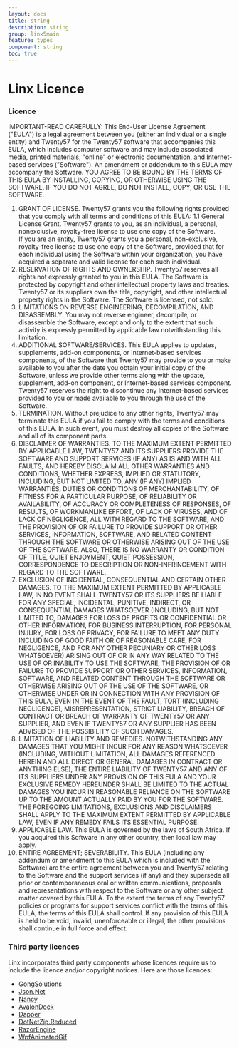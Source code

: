 ```yaml
---
layout: docs
title: string
description: string
group: linx5main
feature: types
component: string
toc: true
---
```

# Linx Licence

### Licence

IMPORTANT-READ CAREFULLY: This End-User License Agreement ("EULA") is a legal agreement between you (either an individual or a single entity) and Twenty57 for the Twenty57 software that accompanies this EULA, which includes computer software and may include associated media, printed materials, "online" or electronic documentation, and Internet-based services ("Software").  An amendment or addendum to this EULA may accompany the Software.  YOU AGREE TO BE BOUND BY THE TERMS OF THIS EULA BY INSTALLING, COPYING, OR OTHERWISE USING THE SOFTWARE. IF YOU DO NOT AGREE, DO NOT INSTALL, COPY, OR USE THE SOFTWARE.

1.	GRANT OF LICENSE.  Twenty57 grants you the following rights provided that you comply with all terms and conditions of this EULA:
	1.1	General License Grant.	Twenty57 grants to you, as an individual, a personal, nonexclusive, royalty-free license to use one copy of the Software.  
	If you are an entity, Twenty57 grants you a personal, non-exclusive, royalty-free license to use one copy of the Software, provided that for each individual using the Software within your organization, you have acquired a separate and valid license for each such individual.
2.	RESERVATION OF RIGHTS AND OWNERSHIP.  Twenty57 reserves all rights not expressly granted to you in this EULA.  The Software is protected by copyright and other intellectual property laws and treaties. Twenty57 or its suppliers own the title, copyright, and other intellectual property rights in the Software.  The Software is licensed, not sold.
3.	LIMITATIONS ON REVERSE ENGINEERING, DECOMPILATION, AND DISASSEMBLY.  You may not reverse engineer, decompile, or disassemble the Software, except and only to the extent that such activity is expressly permitted by applicable law notwithstanding this limitation.
4.	ADDITIONAL SOFTWARE/SERVICES.  This EULA applies to updates, supplements, add-on components, or Internet-based services components, of the Software that Twenty57 may provide to you or make available to you after the date you obtain your initial copy of the Software, unless we provide other terms along with the update, supplement, add-on component, or Internet-based services component.  Twenty57 reserves the right to discontinue any Internet-based services provided to you or made available to you through the use of the Software.  
5.	TERMINATION.  Without prejudice to any other rights, Twenty57 may terminate this EULA if you fail to comply with the terms and conditions of this EULA. In such event, you must destroy all copies of the Software and all of its component parts.
6.	DISCLAIMER OF WARRANTIES.   TO THE MAXIMUM EXTENT PERMITTED BY APPLICABLE LAW, TWENTY57 AND ITS SUPPLIERS PROVIDE THE SOFTWARE AND SUPPORT SERVICES (IF ANY) AS IS AND WITH ALL FAULTS, AND HEREBY DISCLAIM ALL OTHER WARRANTIES AND CONDITIONS, WHETHER EXPRESS, IMPLIED OR STATUTORY, INCLUDING, BUT NOT LIMITED TO, ANY (IF ANY) IMPLIED WARRANTIES, DUTIES OR CONDITIONS OF MERCHANTABILITY, OF FITNESS FOR A PARTICULAR PURPOSE, OF RELIABILITY OR AVAILABILITY, OF ACCURACY OR COMPLETENESS OF RESPONSES, OF RESULTS, OF WORKMANLIKE EFFORT, OF LACK OF VIRUSES, AND OF LACK OF NEGLIGENCE, ALL WITH REGARD TO THE SOFTWARE, AND THE PROVISION OF OR FAILURE TO PROVIDE SUPPORT OR OTHER SERVICES, INFORMATION, SOFTWARE, AND RELATED CONTENT THROUGH THE SOFTWARE OR OTHERWISE ARISING OUT OF THE USE OF THE SOFTWARE.  ALSO, THERE IS NO WARRANTY OR CONDITION OF TITLE, QUIET ENJOYMENT, QUIET POSSESSION, CORRESPONDENCE TO DESCRIPTION OR NON-INFRINGEMENT WITH REGARD TO THE SOFTWARE.
7.	EXCLUSION OF INCIDENTAL, CONSEQUENTIAL AND CERTAIN OTHER DAMAGES.  TO THE MAXIMUM EXTENT PERMITTED BY APPLICABLE LAW, IN NO EVENT SHALL TWENTY57 OR ITS SUPPLIERS BE LIABLE FOR ANY SPECIAL, INCIDENTAL, PUNITIVE, INDIRECT, OR CONSEQUENTIAL DAMAGES WHATSOEVER (INCLUDING, BUT NOT LIMITED TO, DAMAGES FOR LOSS OF PROFITS OR CONFIDENTIAL OR OTHER INFORMATION, FOR BUSINESS INTERRUPTION, FOR PERSONAL INJURY, FOR LOSS OF PRIVACY, FOR FAILURE TO MEET ANY DUTY INCLUDING OF GOOD FAITH OR OF REASONABLE CARE, FOR NEGLIGENCE, AND FOR ANY OTHER PECUNIARY OR OTHER LOSS WHATSOEVER) ARISING OUT OF OR IN ANY WAY RELATED TO THE USE OF OR INABILITY TO USE THE SOFTWARE, THE PROVISION OF OR FAILURE TO PROVIDE SUPPORT OR OTHER SERVICES, INFORMATION, SOFTWARE, AND RELATED CONTENT THROUGH THE SOFTWARE OR OTHERWISE ARISING OUT OF THE USE OF THE SOFTWARE, OR OTHERWISE UNDER OR IN CONNECTION WITH ANY PROVISION OF THIS EULA, EVEN IN THE EVENT OF THE FAULT, TORT (INCLUDING NEGLIGENCE), MISREPRESENTATION, STRICT LIABILITY, BREACH OF CONTRACT OR BREACH OF WARRANTY OF TWENTY57 OR ANY SUPPLIER, AND EVEN IF TWENTY57 OR ANY SUPPLIER HAS BEEN ADVISED OF THE POSSIBILITY OF SUCH DAMAGES. 
8.	LIMITATION OF LIABILITY AND REMEDIES. NOTWITHSTANDING ANY DAMAGES THAT YOU MIGHT INCUR FOR ANY REASON WHATSOEVER (INCLUDING, WITHOUT LIMITATION, ALL DAMAGES REFERENCED HEREIN AND ALL DIRECT OR GENERAL DAMAGES IN CONTRACT OR ANYTHING ELSE), THE ENTIRE LIABILITY OF TWENTY57 AND ANY OF ITS SUPPLIERS UNDER ANY PROVISION OF THIS EULA AND YOUR EXCLUSIVE REMEDY HEREUNDER SHALL BE LIMITED TO THE ACTUAL DAMAGES YOU INCUR IN REASONABLE RELIANCE ON THE SOFTWARE UP TO THE AMOUNT ACTUALLY PAID BY YOU FOR THE SOFTWARE.  THE FOREGOING LIMITATIONS, EXCLUSIONS AND DISCLAIMERS SHALL APPLY TO THE MAXIMUM EXTENT PERMITTED BY APPLICABLE LAW, EVEN IF ANY REMEDY FAILS ITS ESSENTIAL PURPOSE.
9.	APPLICABLE LAW.  This EULA is governed by the laws of South Africa.  If you acquired this Software in any other country, then local law may apply. 
10.	ENTIRE AGREEMENT; SEVERABILITY.  This EULA (including any addendum or amendment to this EULA which is included with the Software) are the entire agreement between you and Twenty57 relating to the Software and the support services (if any) and they supersede all prior or contemporaneous oral or written communications, proposals and representations with respect to the Software or any other subject matter covered by this EULA.  To the extent the terms of any Twenty57 policies or programs for support services conflict with the terms of this EULA, the terms of this EULA shall control.  If any provision of this EULA is held to be void, invalid, unenforceable or illegal, the other provisions shall continue in full force and effect.

### Third party licences
Linx incorporates third party components whose licences require us to include the licence and/or copyright notices. Here are those licences:

- [GongSolutions](https://github.com/punker76/gong-wpf-dragdrop/blob/master/LICENSE "GongSolutions")
- [Json.Net](https://raw.githubusercontent.com/JamesNK/Newtonsoft.Json/master/LICENSE.md)
- [Nancy](https://github.com/NancyFx/Nancy/blob/master/license.txt)
- [AvalonDock](https://avalondock.codeplex.com/license)
- [Dapper](http://www.apache.org/licenses/LICENSE-2.0)
- [DotNetZip.Reduced](http://dotnetzip.codeplex.com/license)
- [RazorEngine](https://github.com/Antaris/RazorEngine/blob/master/LICENSE.md)
- [WpfAnimatedGif](http://www.apache.org/licenses/LICENSE-2.0.txt)
